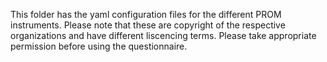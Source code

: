 This folder has the yaml configuration files for the different PROM instruments. Please note that these are copyright of the respective organizations and have different liscencing terms. Please take appropriate permission before using the questionnaire. 
